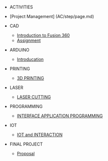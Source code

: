 <!--docs/_sidebar.md -->
- ACTIVITIES

 + [Project Management] (AC/step/page.md)
 
 + CAD
  
    - [Introduction to Fusion 360](AC/CAD/installation.md)
    - [Assignment](AC/CAD/handson.md)
  
 + ARDUINO

    - [Introducation](AC/Arduino/Introduction.md)

 + PRINTING

   - [ 3D PRINTING](#)
 
 + LASER

   - [LASER CUTTING](#)

 + PROGRAMMING

   - [INTERFACE APPLICATION PROGRAMMING](#)

 + IOT

   - [IOT and INTERACTION](#)

 - FINAL PROJECT

   - [Proposal](AC/Project/proposal.md)
  
  
